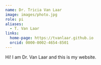 ```yaml
---
name: Dr. Tricia Van Laar
image: images/photo.jpg
role: pi
aliases:
  - T. Van Laar
links:
  home-page: https://tvanlaar.github.io
  orcid: 0000-0002-4654-8501
---
```


Hi! I am Dr. Van Laar and this is my website.
